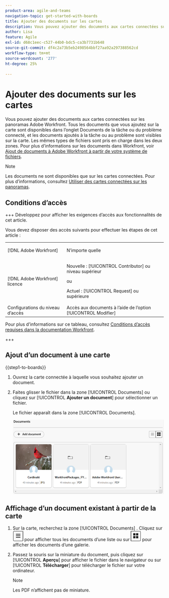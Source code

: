 ```yaml
---
product-area: agile-and-teams
navigation-topic: get-started-with-boards
title: Ajouter des documents sur les cartes
description: Vous pouvez ajouter des documents aux cartes connectées sur les panoramas Adobe Workfront.
author: Lisa
feature: Agile
exl-id: d68c1eec-c527-44b0-bdc5-ca3b7731b648
source-git-commit: df4c2a73b5eb2498564bbf27aa92a297388562cd
workflow-type: tm+mt
source-wordcount: '277'
ht-degree: 25%

---
```


# Ajouter des documents sur les cartes

Vous pouvez ajouter des documents aux cartes connectées sur les panoramas Adobe Workfront. Tous les documents que vous ajoutez sur la carte sont disponibles dans l’onglet Documents de la tâche ou du problème connecté, et les documents ajoutés à la tâche ou au problème sont visibles sur la carte. Les mêmes types de fichiers sont pris en charge dans les deux zones. Pour plus d’informations sur les documents dans Workfront, voir [Ajout de documents à Adobe Workfront à partir de votre système de fichiers](/help/quicksilver/documents/adding-documents-to-workfront/add-documents-from-file-system.md).

>[!NOTE]
>
>Les documents ne sont disponibles que sur les cartes connectées. Pour plus d’informations, consultez [Utiliser des cartes connectées sur les panoramas](/help/quicksilver/agile/get-started-with-boards/connected-cards.md).

## Conditions d’accès

+++ Développez pour afficher les exigences d’accès aux fonctionnalités de cet article.

Vous devez disposer des accès suivants pour effectuer les étapes de cet article :

<table style="table-layout:auto"> 
 <col> 
 <col> 
 <tbody> 
  <tr> 
   <td role="rowheader">[!DNL Adobe Workfront]</td> 
   <td> <p>N’importe quelle</p> </td> 
  </tr> 
  <tr> 
   <td role="rowheader">[!DNL Adobe Workfront] licence</td> 
   <td> 
   <p>Nouvelle : [!UICONTROL Contributor] ou niveau supérieur</p> 
   <p>ou</p>
   <p>Actuel : [!UICONTROL Request] ou supérieure</p>
   </td> 
  </tr> 
   <tr>
   <td role="rowheader">Configurations du niveau d’accès</td>
   <td>Accès aux documents à l’aide de l’option [!UICONTROL Modifier]</td>
  </tr>
 </tbody> 
</table>

Pour plus d’informations sur ce tableau, consultez [Conditions d’accès requises dans la documentation Workfront](/help/quicksilver/administration-and-setup/add-users/access-levels-and-object-permissions/access-level-requirements-in-documentation.md).

+++

## Ajout d’un document à une carte

{{step1-to-boards}}

1. Ouvrez la carte connectée à laquelle vous souhaitez ajouter un document.
1. Faites glisser le fichier dans la zone [!UICONTROL Documents] ou cliquez sur [!UICONTROL **Ajouter un document**] pour sélectionner un fichier.

   Le fichier apparaît dans la zone [!UICONTROL Documents].

   ![Documents ajoutés à la carte](assets/add-document-to-card.png)

## Affichage d’un document existant à partir de la carte

1. Sur la carte, recherchez la zone [!UICONTROL Documents] . Cliquez sur ![Icône Liste](assets/docs-list-icon.png) pour afficher tous les documents d’une liste ou sur ![Icône Galerie](assets/docs-gallery-icon.png) pour afficher les documents d’une galerie.
1. Passez la souris sur la miniature du document, puis cliquez sur [!UICONTROL **Aperçu**] pour afficher le fichier dans le navigateur ou sur [!UICONTROL **Télécharger**] pour télécharger le fichier sur votre ordinateur.

   >[!NOTE]
   >
   >Les PDF n’affichent pas de miniature.
